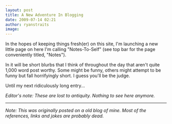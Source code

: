 ```yaml
---
layout: post
title: A New Adventure In Blogging
date: 2009-07-14 02:21
author: ryanstraits
image:
---
```


In the hopes of keeping things fresh(er) on this site, I'm launching a new little page on here I'm calling "Notes-To-Self" (see top bar for the page conveniently titled, "Notes").

In it will be short blurbs that I think of throughout the day that aren't quite 1,000 word post worthy. Some might be funny, others might attempt to be funny but fall horrifyingly short. I guess you'll be the judge.

Until my next ridiculously long entry...

*Editor's note: These are lost to antiquity. Nothing to see here anymore.*

---

*Note: This was originally posted on a old blog of mine. Most of the references, links and jokes are probably dead.*

